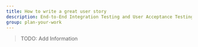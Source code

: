 ```yaml
---
title: How to write a great user story
description: End-to-End Integration Testing and User Acceptance Testing
group: plan-your-work
---
```


> TODO: Add Information